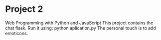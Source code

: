 # Project 2

Web Programming with Python and JavaScript
This project contains the chat flask.
Run it using:
  python aplication.py
The personal touch is to add emoticons.
